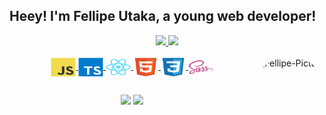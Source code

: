## Heey! I'm Fellipe Utaka, a young web developer!
<div align="center">
  <a href="https://github.com/FellipeUtaka">
  <img height="165em" src="https://github-readme-stats.vercel.app/api?username=fellipeutaka&show_icons=true&theme=dracula&include_all_commits=true&count_private=true"/>
  <img height="165em" src="https://github-readme-stats.vercel.app/api/top-langs/?username=fellipeutaka&layout=compact&langs_count=4&theme=dracula"/>
</div>
<div align="center"><br>
  <img align="center" alt="Javascript" height="30" width="40" src="https://raw.githubusercontent.com/devicons/devicon/master/icons/javascript/javascript-original.svg">
  <img align="center" alt="Typescript" height="30" width="40" src="https://raw.githubusercontent.com/devicons/devicon/master/icons/typescript/typescript-original.svg">
  <img align="center" alt="React" height="30" width="40" src="https://raw.githubusercontent.com/devicons/devicon/master/icons/react/react-original.svg">
  <img align="center" alt="HTML5" height="30" width="40" src="https://raw.githubusercontent.com/devicons/devicon/master/icons/html5/html5-original.svg">
  <img align="center" alt="CSS3" height="30" width="40" src="https://raw.githubusercontent.com/devicons/devicon/master/icons/css3/css3-original.svg">
  <img align="center" alt="Sass" height="30" width="40" src="https://raw.githubusercontent.com/devicons/devicon/master/icons/sass/sass-original.svg">
  <img align="right" alt="Fellipe-Picture" height="150" style="border-radius:50px;" src="https://igdownloader.com/file?id=aHR0cHM6Ly9zY29udGVudC1sZ2EzLTEuY2RuaW5zdGFncmFtLmNvbS92L3Q1MS4yODg1LTE5L3MzMjB4MzIwLzI1ODg4MzMxOF82ODkyMTUxMzIwNjQ4ODRfNzQ0NDc0MTk3NjAzNDQ0MjkzMV9uLmpwZz9fbmNfaHQ9c2NvbnRlbnQtbGdhMy0xLmNkbmluc3RhZ3JhbS5jb20mX25jX2NhdD0xMDQmX25jX29oYz1KVDJPNWhFbFI0NEFYLS10bERDJmVkbT1BQmZkME1nQkFBQUEmY2NiPTctNCZvaD0wMF9BVDhIR0tUNThkVHE3ZHFDTWRuWER6OFJwVllwMUpYQ0RSVl96ZGFDN2RTbDhBJm9lPTYxRTgyNjM5Jl9uY19zaWQ9N2JmZjgz">
</div>
  
  ##
 
<div align="center"> 
  <a href="https://instagram.com/fellipeutaka" target="_blank"><img src="https://img.shields.io/badge/-Instagram-%23E4405F?style=for-the-badge&logo=instagram&logoColor=white" target="_blank"></a>
  <a href="mailto:fellipeutaka@gmail.com"><img src="https://img.shields.io/badge/-Gmail-%23333?style=for-the-badge&logo=gmail&logoColor=white" target="_blank"></a>
</div>
